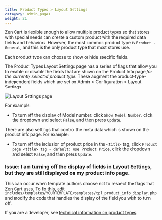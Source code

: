 ```yaml
---
title: Product Types > Layout Settings
category: admin_pages
weight: 21
---
```


Zen Cart is flexible enough to allow multiple product types so that stores with special needs can create a custom product with the required data fields and behaviors. However, the most common product type is `Product - General`, and this is the only product type that most stores use.  

Each [product type](/user/admin_pages/catalog/product_types/) can choose to show or hide specific fields. 

The Product Types Layout Settings page has a series of flags that allow you to enable or disable the fields that are shown on the Product Info page *for the currently selected product type*.   These augment the product-type-independent fields which are set on Admin > Configuration > Layout Settings. 

![Layout Settings page](/images/layout_settings.png)

For example: 

- To turn off the display of Model number, click `Show Model Number`, click the dropdown and select `False`, and then press `Update`.

There are also settings that control the meta data which is shown on the product info page.  For example: 

- To turn off the inclusion of product price in the `<title>` tag, click `Product page <title> tag - default: use Product Price`, click the dropdown and select `False`, and then press `Update`.

### Issue: I am turning off the display of fields in Layout Settings, but they are still displayed on my product info page. 

This can occur when template authors choose not to respect the flags that Zen Cart uses.  To fix this, edit `includes/templates/YOURTEMPLATE/templates/tpl_product_info_display.php` and modify the code that handles the display of the field you wish to turn off. 

If you are a developer, see [technical information on product types](/dev/code/product_types/). 

